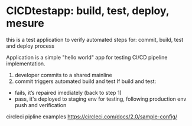 # CICDtestapp: build, test, deploy, mesure 
this is a test application to verify automated steps for: commit, build, test and deploy process

Application is a simple "hello world" app for testing CI/CD pipeline implementation.
1. developer commits to a shared mainline
2. commit triggers automated build and test
If build and test:
- fails, it’s repaired imediately (back to step 1)
- pass, it's deployed to staging env for testing, following production env push and verification

circleci pipline examples https://circleci.com/docs/2.0/sample-config/
